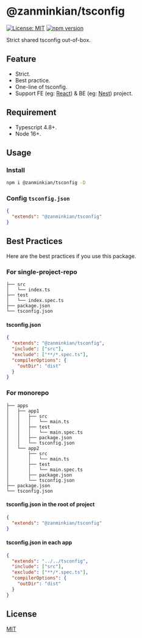 # @zanminkian/tsconfig

[![License: MIT](https://img.shields.io/badge/License-MIT-brightgreen.svg)](https://opensource.org/licenses/MIT)
[![npm version](https://badge.fury.io/js/@zanminkian%2Ftsconfig.svg)](https://badge.fury.io/js/@zanminkian%2Ftsconfig)

Strict shared tsconfig out-of-box.

## Feature

- Strict.
- Best practice.
- One-line of tsconfig.
- Support FE (eg: [React](https://github.com/facebook/react)) & BE (eg: [Nest](https://github.com/nestjs/nest)) project.

## Requirement

- Typescript 4.8+.
- Node 16+.

## Usage

### Install

```bash
npm i @zanminkian/tsconfig -D
```

### Config `tsconfig.json`

```json
{
  "extends": "@zanminkian/tsconfig"
}
```

## Best Practices

Here are the best practices if you use this package.

### For single-project-repo

```
├── src
│   └── index.ts
├── test
│   └── index.spec.ts
├── package.json
└── tsconfig.json
```

#### tsconfig.json

```json
{
  "extends": "@zanminkian/tsconfig",
  "include": ["src"],
  "exclude": ["**/*.spec.ts"],
  "compilerOptions": {
    "outDir": "dist"
  }
}
```

### For monorepo

```
├── apps
│   ├── app1
│   │   ├── src
│   │   │   └── main.ts
│   │   ├── test
│   │   │   └── main.spec.ts
│   │   ├── package.json
│   │   └── tsconfig.json
│   └── app2
│       ├── src
│       │   └── main.ts
│       ├── test
│       │   └── main.spec.ts
│       ├── package.json
│       └── tsconfig.json
├── package.json
└── tsconfig.json
```

#### tsconfig.json in the root of project

```json
{
  "extends": "@zanminkian/tsconfig"
}
```

#### tsconfig.json in each app

```json
{
  "extends": "../../tsconfig",
  "include": ["src"],
  "exclude": ["**/*.spec.ts"],
  "compilerOptions": {
    "outDir": "dist"
  }
}
```

## License
[MIT](./LICENSE)
